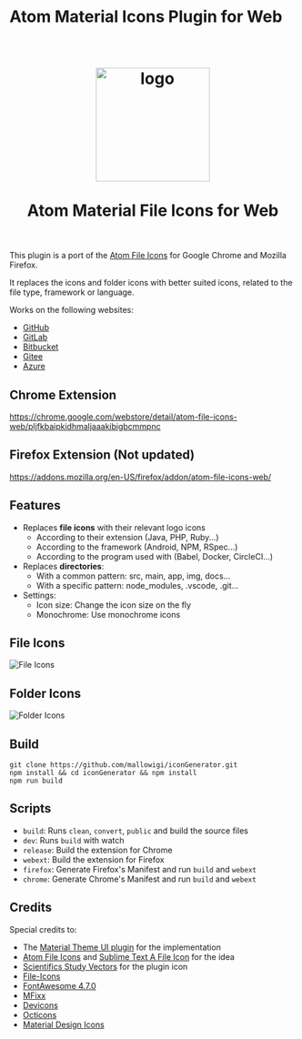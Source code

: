 # Atom Material Icons Plugin for Web

<h1 align="center">
  <br>
    <img src="https://raw.githubusercontent.com/mallowigi/a-file-icon-idea/master/src/main/resources/META-INF/pluginIcon.svg?sanitize=true" alt="logo" width="200">
  <br><br>
  Atom Material File Icons for Web
  <br>
  <br>
</h1>


This plugin is a port of the [Atom File Icons](https://github.com/file-icons/atom) for Google Chrome and Mozilla
Firefox.

It replaces the icons and folder icons with better suited icons, related to the file type, framework or language.

Works on the following websites:

- [GitHub](https://github.com)
- [GitLab](https://gitlab.com)
- [Bitbucket](https://bitbucket.org)
- [Gitee](https://gitee.com)
- [Azure](https://dev.azure.com)

## Chrome Extension

<https://chrome.google.com/webstore/detail/atom-file-icons-web/pljfkbaipkidhmaljaaakibigbcmmpnc>

## Firefox Extension (Not updated)

<https://addons.mozilla.org/en-US/firefox/addon/atom-file-icons-web/>

## Features

- Replaces **file icons** with their relevant logo icons
    - According to their extension (Java, PHP, Ruby...)
    - According to the framework (Android, NPM, RSpec...)
    - According to the program used with (Babel, Docker, CircleCI...)
- Replaces **directories**:
    - With a common pattern: src, main, app, img, docs...
    - With a specific pattern: node_modules, .vscode, .git...
- Settings:
    - Icon size: Change the icon size on the fly
    - Monochrome: Use monochrome icons

## File Icons

![File Icons](https://raw.githubusercontent.com/mallowigi/iconGenerator/master/assets/files.png)

## Folder Icons

![Folder Icons](https://raw.githubusercontent.com/mallowigi/iconGenerator/master/assets/folders.png)

## Build

```
git clone https://github.com/mallowigi/iconGenerator.git
npm install && cd iconGenerator && npm install
npm run build
```

## Scripts

- `build`: Runs `clean`, `convert`, `public` and build the source files
- `dev`: Runs `build` with watch
- `release`: Build the extension for Chrome
- `webext`: Build the extension for Firefox
- `firefox`: Generate Firefox's Manifest and run `build` and `webext`
- `chrome`: Generate Chrome's Manifest and run `build` and `webext`

## Credits

Special credits to:

- The [Material Theme UI plugin](https://www.material-theme.com) for the implementation
- [Atom File Icons](https://github.com/file-icons/atom)
  and [Sublime Text A File Icon](https://github.com/SublimeText/AFileIcon) for the idea
- [Scientifics Study Vectors](https://www.svgrepo.com/svg/121720/atom) for the plugin icon
- [File-Icons](https://github.com/file-icons/source/blob/master/charmap.md)
- [FontAwesome 4.7.0](https://fontawesome.com/v4.7.0/cheatsheet/)
- [MFixx](https://github.com/file-icons/MFixx/blob/master/charmap.md)
- [Devicons](https://github.com/file-icons/DevOpicons/blob/master/charmap.md)
- [Octicons](https://octicons.github.com/)
- [Material Design Icons](https://materialdesignicons.com/)
